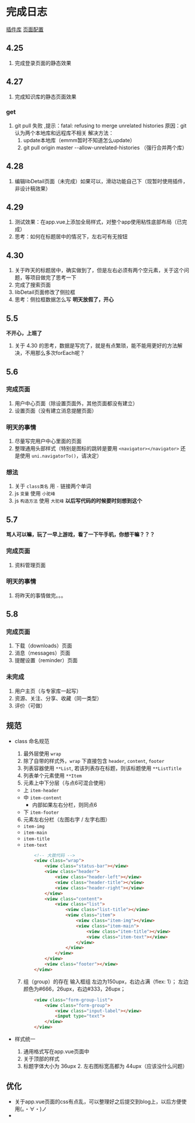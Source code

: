# 完成日志

[插件库](http://ext.dcloud.net.cn/)
[页面配置](https://uniapp.dcloud.io/collocation/pages)

## 4.25
1. 完成登录页面的静态效果

## 4.27
1. 完成知识库的静态页面效果

### get
1. git pull 失败 ,提示：fatal: refusing to merge unrelated histories
	原因：git认为两个本地库和远程库不相关
	解决方法：
	1. update本地库（emmm暂时不知道怎么update）
	2. git pull origin master --allow-unrelated-histories （强行合并两个库）

## 4.28
1. 编辑libDetail页面（未完成）如果可以，滑动功能自己下（现暂时使用插件，非设计稿效果）

## 4.29
1. 测试效果：在app.vue上添加全局样式，对整个app使用粘性底部布局（已完成）
2. 思考：如何在标题居中的情况下，左右可有无按钮

## 4.30
1. 关于昨天的标题居中，确实做到了，但是左右必须有两个空元素，关于这个问题，等项目做完了思考一下
2. 完成了搜索页面
3. libDetail页面修改了侧拉框
4. 思考：侧拉框数据怎么写
**明天放假了，开心**

## 5.5
**不开心，上班了**
1. 关于 4.30 的思考，数据是写完了，就是有点繁琐，能不能用更好的方法解决，不用那么多次forEach呢？

## 5.6
### 完成页面
1. 用户中心页面（除设置页面外，其他页面都没有建立）
2. 设置页面（没有建立消息提醒页面）

### 明天的事情
1. 尽量写完用户中心里面的页面
2. 整理通用头部样式（特别是图标的跳转是要用 `<navigator></navigator>` 还是使用 `uni.navigatorTo()`，请决定）

### 想法
1. 关于 `class类名` 用 `-` 链接两个单词
2. js `变量` 使用 `小驼峰`
3. js `构造方法` 使用 `大驼峰`
**以后写代码的时候要时刻想到这个**

## 5.7
**骂人可以嘛，玩了一早上游戏，看了一下午手机，你想干嘛？？？**
### 完成页面
1. 资料管理页面

### 明天的事情
1. 将昨天的事情做完。。。

## 5.8
### 完成页面
1. 下载（downloads）页面
2. 消息（messages）页面
3. 提醒设置（reminder）页面

### 未完成
1. 用户主页（与专家库一起写）
2. 资源、关注、分享、收藏（同一类型）
3. 评价（可做）


## 规范
* class 命名规范
  1. 最外层使用 `wrap`
  2. 除了自带的样式外，`wrap` 下直接包含 `header`, `content`, `footer`
  3. 列表容器使用 `**List`, 若该列表存在标题，则该标题使用 `**ListTitle`
  4. 列表单个元素使用 `**Item`
  5. 元素上中下分层（与点6可混合使用）
    * 上 `item-header`
    * 中 `item-content`
      + 内部如果左右分栏，则同点6
    * 下 `item-footer`
  6. 元素左右分栏（左图右字 / 左字右图）
    * `item-img`
    * `item-main`
    * `item-title`
    * `item-text`
		``` html
			<!-- 大致代码 -->
			<view class="wrap">
				<view class="status-bar"></view>
				<view class="header">
					<view class="header-left"></view>
					<view class="header-title"></view>
					<view class="header-right"></view>
				</view>
				<view class="content">
					<view class="list">
						<view class="list-title"></view>
						<view class="item">
							<view class="item-img"></view>
							<view class="item-main">
								<view class="item-title"></view>
								<view class="item-text"></view>
							</view>
						</view>
					</view>
				</view>
				<view class="footer"></view>
			</view>
		```
	7. 组（group）的存在
		输入框组
		左边为150upx，右边占满（flex: 1）；
		左边颜色为#666，26upx，右边#333，26upx；
		``` html
			<view class="form-group-list">
				<view class="form-group">
					<view class="input-label"></view>
					<input type="text">
				</view>
			</view>
		```
		
* 样式统一
  1. 通用格式写在app.vue页面中
  2. 关于顶部的样式
    1. 标题字体大小为 36upx
		2. 左右图标宽高都为 44upx（应该没什么问题）

## 优化
* 关于app.vue页面的css有点乱，可以整理好之后提交到blog上，以后方便使用(。・∀・)ノ
* 